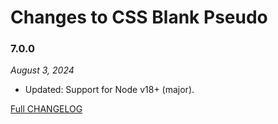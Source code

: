 # Changes to CSS Blank Pseudo

### 7.0.0

_August 3, 2024_

- Updated: Support for Node v18+ (major).

[Full CHANGELOG](https://github.com/csstools/postcss-plugins/tree/main/plugins/css-blank-pseudo/CHANGELOG.md)
